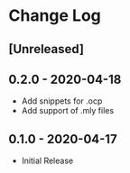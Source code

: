 # Change Log

## [Unreleased]


## 0.2.0 - 2020-04-18

- Add snippets for .ocp
- Add support of .mly files

## 0.1.0 - 2020-04-17

- Initial Release
